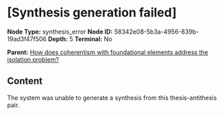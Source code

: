 # [Synthesis generation failed]

**Node Type:** synthesis_error
**Node ID:** 58342e08-5b3a-4956-839b-19ad3f47f506
**Depth:** 5
**Terminal:** No

**Parent:** [How does coherentism with foundational elements address the isolation problem?](how-does-coherentism-with-foundational-elements-address-the-isolation-problem-antithesis-450a9d12-424f-4d5c-90c8-78eab4dc77b7.md)

## Content

The system was unable to generate a synthesis from this thesis-antithesis pair.
